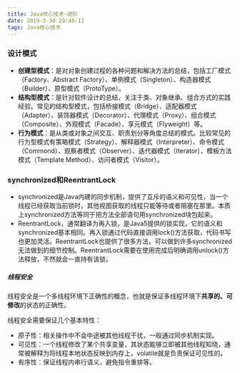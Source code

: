 ```yaml
---
title: Java核心技术-进阶
date: 2019-3-30 20:45:11
tags: Java核心技术
---
```


### 设计模式

- **创建型模式**：是对对象创建过程的各种问题和解决方法的总结，包括工厂模式（Factory、Abstract Factory）、单例模式（Singleton）、构造器模式（Builder）、原型模式（ProtoType）。
- **结构型模式**：是针对软件设计的总结，关注于类、对象继承、组合方式的实践经验。常见的结构型模式，包括桥接模式（Bridge）、适配器模式（Adapter）、装饰器模式（Decorator）、代理模式（Proxy）、组合模式（Composite）、外观模式（Facade）、享元模式（Flyweight）等。
- **行为模式**：是从类或对象之间交互、职责划分等角度总结的模式。比较常见的行为型模式有策略模式（Strategy）、解释器模式（Interpreter）、命令模式（Commond）、观察者模式（Observer）、迭代器模式（Iterator）、模板方法模式（Template Method）、访问者模式（Visitor）。

### synchronized和ReentrantLock

- synchronized是Java内建的同步机制，提供了互斥的语义和可见性，当一个线程已经获取当前锁时，其他视图获取的线程只能等待或者阻塞在那里。本质上synchronized方法等同于把方法全部语句用synchronized块包起来。
- ReentrantLock，通常翻译为再入锁，是Java5提供的锁实现，它的语义和synchronized基本相同。再入锁通过代码直接调用lock()方法获取，代码书写也更加灵活。ReentrantLock也提供了很多方法，可以做到许多synchronized无法做到的细节控制。ReentrantLock需要在使用完成后明确调用unlock()方法释放，不然就会一直持有该锁。

##### 线程安全

线程安全是一个多线程环境下正确性的概念，也就是保证多线程环境下**共享的、可修改**的状态的正确性。

线程安全需要保证几个基本特性：

- 原子性：相关操作中不会中途被其他线程干扰，一般通过同步机制实现。
- 可见性：一个线程修改了某个共享变量，其状态能够立即被其他线程知晓，通常被解释为将线程本地状态反映到内存上，volatile就是负责保证可见性的。
- 有序性：保证线程内串行语义，避免指令重排等。


